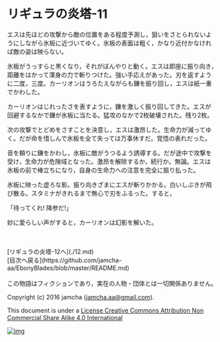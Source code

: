 # リギュラの炎塔-11

エスは先ほどの攻撃から敵の位置をある程度予測し，狙いをさとられないよ  
うにしながら氷板に近づいてゆく。氷板の表面は粗く，かなり近付かなけれ  
ば敵の姿は映らない。  

氷板がうっすらと黒くなり，それがぼんやりと動く。エスは即座に振り向き，  
距離をはかって渾身の力で斬りつけた。強い手応えがあった。刃を返すよう  
に二度，三度。カーリオンはうろたえながらも鎌を振り回し，エスは紙一重  
でかわした。  

カーリオンはじれったさを表すように，鎌を激しく振り回してきた。エスが  
回避するなかで鎌が氷板に当たる。猛攻のなかで2枚破壊された。残り2枚。  

次の攻撃でとどめをさすことを決意し，エスは激昂した。生命力が減ってゆ  
く。だが命を惜しんで氷板を全て失っては万事休すだ。覚悟の表れだった。  

音を頼りに鎌をかわし，氷板に敵がうつるよう誘導する。だが途中で攻撃を  
受け，生命力が危険域となった。激昂を解除するか，続行か。無論。エスは  
氷板の前で棒立ちになり，自身の生命力への注意を完全に振り払った。  

氷板に映った虚ろな影。振り向きざまにエスが斬りかかる。白いしぶきが飛  
び散る。スタミナがきれるまで無心で刃をふるった。すると，  

「待ってくれ! 降参だ!」  

妙に愛らしい声がすると，カーリオンは幻影を解いた。  

<br>  
<br>  
[リギュラの炎塔-12へ](./12.md)  

<br>  
[目次へ戻る](https://github.com/jamcha-aa/EbonyBlades/blob/master/README.md)  
<br>  
<br>  
この物語はフィクションであり，実在の人物・団体とは一切関係ありません。  

Copyright (c) 2016 jamcha (jamcha.aa@gmail.com).  

This document is under a [License Creative Commons Attribution Non Commercial Share Alike 4.0 International](http://creativecommons.org/licenses/by-nc-sa/4.0/deed)  

[![img](http://i.creativecommons.org/l/by-nc-sa/3.0/80x15.png)](http://creativecommons.org/licenses/by-nc-sa/4.0/deed)